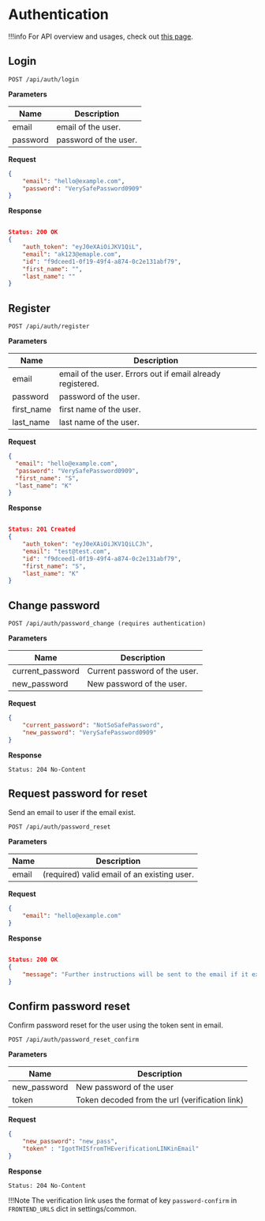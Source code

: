 # Authentication

!!!info
    For API overview and usages, check out [this page](0-overview.md).

## Login

```
POST /api/auth/login
```

__Parameters__

Name     | Description
---------|-------------------------------------
email    | email of the user. 
password | password of the user.

__Request__
```json
{
    "email": "hello@example.com",
    "password": "VerySafePassword0909"
}
```

__Response__
```json

Status: 200 OK
{
    "auth_token": "eyJ0eXAiOiJKV1QiL",
    "email": "ak123@emaple.com",
    "id": "f9dceed1-0f19-49f4-a874-0c2e131abf79",
    "first_name": "",
    "last_name": ""
}
```


## Register

```
POST /api/auth/register
```

__Parameters__

| Name       | Description                                                |
| ---------- | ---------------------------------------------------------- |
| email      | email of the user. Errors out if email already registered. |
| password   | password of the user.                                      |
| first_name | first name of the user.                                    |
| last_name  | last name of the user.                                     |

**Request**

```json
{
  "email": "hello@example.com",
  "password": "VerySafePassword0909",
  "first_name": "S",
  "last_name": "K"
}
```

__Response__

```json

Status: 201 Created
{
    "auth_token": "eyJ0eXAiOiJKV1QiLCJh",
    "email": "test@test.com",
    "id": "f9dceed1-0f19-49f4-a874-0c2e131abf79",
    "first_name": "S",
    "last_name": "K"
}
```

## Change password

```
POST /api/auth/password_change (requires authentication)
```

__Parameters__

Name             | Description
-----------------|-------------------------------------
current_password | Current password of the user.
new_password     | New password of the user.

__Request__
```json
{
    "current_password": "NotSoSafePassword",
    "new_password": "VerySafePassword0909"
}
```

__Response__
```
Status: 204 No-Content
```


## Request password for reset

Send an email to user if the email exist.

```
POST /api/auth/password_reset
```

__Parameters__

Name  | Description
------|-------------------------------------
email | (required) valid email of an existing user.

__Request__
```json
{
    "email": "hello@example.com"
}
```

__Response__
```json

Status: 200 OK
{
    "message": "Further instructions will be sent to the email if it exists"
}
```


## Confirm password reset

Confirm password reset for the user using the token sent in email.

```
POST /api/auth/password_reset_confirm
```

__Parameters__

Name          | Description
--------------|-------------------------------------
new_password  | New password of the user
token         | Token decoded from the url (verification link)


__Request__
```json
{
    "new_password": "new_pass",
    "token" : "IgotTHISfromTHEverificationLINKinEmail"
}
```

__Response__
```
Status: 204 No-Content
```

!!!Note
    The verification link uses the format of key `password-confirm` in `FRONTEND_URLS` dict in settings/common.
